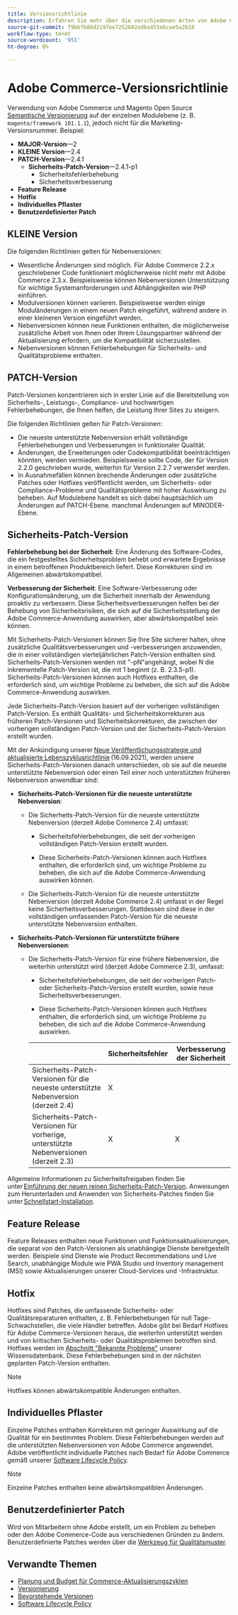 ```yaml
---
title: Versionsrichtlinie
description: Erfahren Sie mehr über die verschiedenen Arten von Adobe Commerce-Versionen, einschließlich kleineren Versionen, Patch, Sicherheits-Patch, Funktion, Hotfix, individuellem Patch und benutzerdefiniertem Patch.
source-git-commit: f9bbfb86d2197ee7252602edba455ebcae5a2b18
workflow-type: tm+mt
source-wordcount: '951'
ht-degree: 0%

---
```



# Adobe Commerce-Versionsrichtlinie

Verwendung von Adobe Commerce und Magento Open Source [Semantische Versionierung](https://semver.org/) auf der einzelnen Modulebene (z. B. `magento/framework 101.1.1`), jedoch nicht für die Marketing-Versionsnummer. Beispiel:

- **MAJOR-Version**—2
- **KLEINE Version**—2.4
- **PATCH-Version**—2.4.1
   - **Sicherheits-Patch-Version**—2.4.1-p1
      - Sicherheitsfehlerbehebung
      - Sicherheitsverbesserung
- **Feature Release**
- **Hotfix**
- **Individuelles Pflaster**
- **Benutzerdefinierter Patch**

## KLEINE Version

Die folgenden Richtlinien gelten für Nebenversionen:

- Wesentliche Änderungen sind möglich. Für Adobe Commerce 2.2.x geschriebener Code funktioniert möglicherweise nicht mehr mit Adobe Commerce 2.3.x. Beispielsweise können Nebenversionen Unterstützung für wichtige Systemanforderungen und Abhängigkeiten wie PHP einführen.
- Modulversionen können variieren. Beispielsweise werden einige Moduländerungen in einem neuen Patch eingeführt, während andere in einer kleineren Version eingeführt werden.
- Nebenversionen können neue Funktionen enthalten, die möglicherweise zusätzliche Arbeit von Ihnen oder Ihrem Lösungspartner während der Aktualisierung erfordern, um die Kompatibilität sicherzustellen.
- Nebenversionen können Fehlerbehebungen für Sicherheits- und Qualitätsprobleme enthalten.

## PATCH-Version

Patch-Versionen konzentrieren sich in erster Linie auf die Bereitstellung von Sicherheits-, Leistungs-, Compliance- und hochwertigen Fehlerbehebungen, die Ihnen helfen, die Leistung Ihrer Sites zu steigern.

Die folgenden Richtlinien gelten für Patch-Versionen:

- Die neueste unterstützte Nebenversion erhält vollständige Fehlerbehebungen und Verbesserungen in funktionaler Qualität.
- Änderungen, die Erweiterungen oder Codekompatibilität beeinträchtigen könnten, werden vermieden. Beispielsweise sollte Code, der für Version 2.2.0 geschrieben wurde, weiterhin für Version 2.2.7 verwendet werden.
- In Ausnahmefällen können brechende Änderungen oder zusätzliche Patches oder Hotfixes veröffentlicht werden, um Sicherheits- oder Compliance-Probleme und Qualitätsprobleme mit hoher Auswirkung zu beheben. Auf Modulebene handelt es sich dabei hauptsächlich um Änderungen auf PATCH-Ebene. manchmal Änderungen auf MINODER-Ebene.

## Sicherheits-Patch-Version

**Fehlerbehebung bei der Sicherheit**: Eine Änderung des Software-Codes, die ein festgestelltes Sicherheitsproblem behebt und erwartete Ergebnisse in einem betroffenen Produktbereich liefert. Diese Korrekturen sind im Allgemeinen abwärtskompatibel.

**Verbesserung der Sicherheit**: Eine Software-Verbesserung oder Konfigurationsänderung, um die Sicherheit innerhalb der Anwendung proaktiv zu verbessern. Diese Sicherheitsverbesserungen helfen bei der Behebung von Sicherheitsrisiken, die sich auf die Sicherheitsstellung der Adobe Commerce-Anwendung auswirken, aber abwärtskompatibel sein können.

Mit Sicherheits-Patch-Versionen können Sie Ihre Site sicherer halten, ohne zusätzliche Qualitätsverbesserungen und -verbesserungen anzuwenden, die in einer vollständigen vierteljährlichen Patch-Version enthalten sind. Sicherheits-Patch-Versionen werden mit &quot;-pN&quot;angehängt, wobei N die inkrementelle Patch-Version ist, die mit 1 beginnt (z. B. 2.3.5-p1). Sicherheits-Patch-Versionen können auch Hotfixes enthalten, die erforderlich sind, um wichtige Probleme zu beheben, die sich auf die Adobe Commerce-Anwendung auswirken.

Jede Sicherheits-Patch-Version basiert auf der vorherigen vollständigen Patch-Version. Es enthält Qualitäts- und Sicherheitskorrekturen aus früheren Patch-Versionen und Sicherheitskorrekturen, die zwischen der vorherigen vollständigen Patch-Version und der Sicherheits-Patch-Version erstellt wurden.

Mit der Ankündigung unserer [Neue Veröffentlichungsstrategie und aktualisierte Lebenszyklusrichtlinie](https://business.adobe.com/blog/how-to/accelerating-innovation-through-simplified-release-strategy) (16.09.2021), werden unsere Sicherheits-Patch-Versionen danach unterschieden, ob sie auf die neueste unterstützte Nebenversion oder einen Teil einer noch unterstützten früheren Nebenversion anwendbar sind:

- **Sicherheits-Patch-Versionen für die neueste unterstützte Nebenversion**:

   - Die Sicherheits-Patch-Version für die neueste unterstützte Nebenversion (derzeit Adobe Commerce 2.4) umfasst:

      - Sicherheitsfehlerbehebungen, die seit der vorherigen vollständigen Patch-Version erstellt wurden.

      - Diese Sicherheits-Patch-Versionen können auch Hotfixes enthalten, die erforderlich sind, um wichtige Probleme zu beheben, die sich auf die Adobe Commerce-Anwendung auswirken können.
   - Die Sicherheits-Patch-Version für die neueste unterstützte Nebenversion (derzeit Adobe Commerce 2.4) umfasst in der Regel keine Sicherheitsverbesserungen. Stattdessen sind diese in der vollständigen umfassenden Patch-Version für die neueste unterstützte Nebenversion enthalten.


- **Sicherheits-Patch-Versionen für unterstützte frühere Nebenversionen**:

   - Die Sicherheits-Patch-Version für eine frühere Nebenversion, die weiterhin unterstützt wird (derzeit Adobe Commerce 2.3), umfasst:

      - Sicherheitsfehlerbehebungen, die seit der vorherigen Patch- oder Sicherheits-Patch-Version erstellt wurden, sowie neue Sicherheitsverbesserungen.

      - Diese Sicherheits-Patch-Versionen können auch Hotfixes enthalten, die erforderlich sind, um wichtige Probleme zu beheben, die sich auf die Adobe Commerce-Anwendung auswirken.

      |  | Sicherheitsfehler | Verbesserung der Sicherheit |
      |--------------------------------------------------------------------------------|--------------|----------------------|
      | Sicherheits-Patch-Versionen für die neueste unterstützte Nebenversion (derzeit 2.4) | X |  |
      | Sicherheits-Patch-Versionen für vorherige, unterstützte Nebenversionen (derzeit 2.3) | X | X |


Allgemeine Informationen zu Sicherheitsfreigaben finden Sie unter [Einführung der neuen reinen Sicherheits-Patch-Version](https://community.magento.com:443/t5/Magento-DevBlog/Introducing-the-New-Security-Patch-Release/ba-p/141287). Anweisungen zum Herunterladen und Anwenden von Sicherheits-Patches finden Sie unter [Schnellstart-Installation](../installation/composer.md).

## Feature Release

Feature Releases enthalten neue Funktionen und Funktionsaktualisierungen, die separat von den Patch-Versionen als unabhängige Dienste bereitgestellt werden. Beispiele sind Dienste wie Product Recommendations und Live Search, unabhängige Module wie PWA Studio und Inventory management (MSI) sowie Aktualisierungen unserer Cloud-Services und -Infrastruktur.

## Hotfix

Hotfixes sind Patches, die umfassende Sicherheits- oder Qualitätsreparaturen enthalten, z. B. Fehlerbehebungen für null Tage-Schwachstellen, die viele Händler betreffen. Adobe gibt bei Bedarf Hotfixes für Adobe Commerce-Versionen heraus, die weiterhin unterstützt werden und von kritischen Sicherheits- oder Qualitätsproblemen betroffen sind. Hotfixes werden im [Abschnitt &quot;Bekannte Probleme&quot;](https://support.magento.com/hc/en-us/sections/360003869892-Known-issues-patches-attached-) unserer Wissensdatenbank. Diese Fehlerbehebungen sind in der nächsten geplanten Patch-Version enthalten.

>[!NOTE]
>
>Hotfixes können abwärtskompatible Änderungen enthalten.

## Individuelles Pflaster

Einzelne Patches enthalten Korrekturen mit geringer Auswirkung auf die Qualität für ein bestimmtes Problem. Diese Fehlerbehebungen werden auf die unterstützten Nebenversionen von Adobe Commerce angewendet. Adobe veröffentlicht individuelle Patches nach Bedarf für Adobe Commerce gemäß unserer [Software Lifecycle Policy](https://www.adobe.com/content/dam/cc/en/legal/terms/enterprise/pdfs/Adobe-Commerce-Software-Lifecycle-Policy.pdf).

>[!NOTE]
>
>Einzelne Patches enthalten keine abwärtskompatiblen Änderungen.

## Benutzerdefinierter Patch

Wird von Mitarbeitern ohne Adobe erstellt, um ein Problem zu beheben oder den Adobe Commerce-Code aus verschiedenen Gründen zu ändern. Benutzerdefinierte Patches werden über die [Werkzeug für Qualitätsmuster](https://experienceleague.adobe.com/docs/commerce-operations/tools/quality-patches-tool/usage.html).

## Verwandte Themen

- [Planung und Budget für Commerce-Aktualisierungszyklen](https://magento.com/sites/default/files8/2019-08/Magento-Release-Cycle-Infosheet_Aug_2019.pdf)
- [Versionierung](https://developer.adobe.com/commerce/php/development/versioning/)
- [Bevorstehende Versionen](schedule.md)
- [Software Lifecycle Policy](https://www.adobe.com/content/dam/cc/en/legal/terms/enterprise/pdfs/Adobe-Commerce-Software-Lifecycle-Policy.pdf)
